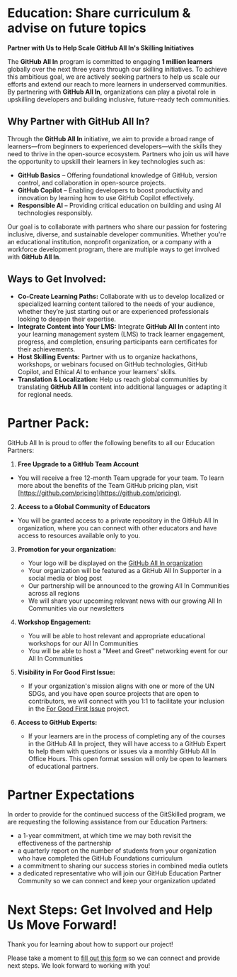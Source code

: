 # Education: Share curriculum & advise on future topics

**Partner with Us to Help Scale GitHub All In's Skilling Initiatives**

The **GitHub All In** program is committed to engaging **1 million learners** globally over the next three years through our skilling initiatives. To achieve this ambitious goal, we are actively seeking partners to help us scale our efforts and extend our reach to more learners in underserved communities. By partnering with **GitHub All In**, organizations can play a pivotal role in upskilling developers and building inclusive, future-ready tech communities.

## Why Partner with GitHub All In?

Through the **GitHub All In** initiative, we aim to provide a broad range of learners—from beginners to experienced developers—with the skills they need to thrive in the open-source ecosystem. Partners who join us will have the opportunity to upskill their learners in key technologies such as:

- **GitHub Basics** – Offering foundational knowledge of GitHub, version control, and collaboration in open-source projects.
- **GitHub Copilot** – Enabling developers to boost productivity and innovation by learning how to use GitHub Copilot effectively.
- **Responsible AI** – Providing critical education on building and using AI technologies responsibly.

Our goal is to collaborate with partners who share our passion for fostering inclusive, diverse, and sustainable developer communities. Whether you're an educational institution, nonprofit organization, or a company with a workforce development program, there are multiple ways to get involved with **GitHub All In**.

## Ways to Get Involved:

- **Co-Create Learning Paths:** Collaborate with us to develop localized or specialized learning content tailored to the needs of your audience, whether they’re just starting out or are experienced professionals looking to deepen their expertise.
- **Integrate Content into Your LMS:** Integrate **GitHub All In** content into your learning management system (LMS) to track learner engagement, progress, and completion, ensuring participants earn certificates for their achievements.
- **Host Skilling Events:** Partner with us to organize hackathons, workshops, or webinars focused on GitHub technologies, GitHub Copilot, and Ethical AI to enhance your learners' skills.
- **Translation & Localization:** Help us reach global communities by translating **GitHub All In** content into additional languages or adapting it for regional needs.

# Partner Pack:

GitHub All In is proud to offer the following benefits to all our Education Partners:

1. **Free Upgrade to a GitHub Team Account**

  - You will receive a free 12-month Team upgrade for your team. To learn more about the benefits of the Team GitHub pricing plan, visit [https://github.com/pricing](https://github.com/pricing).

2. **Access to a Global Community of Educators**

 - You will be granted access to a private repository in the GitHub All In organization, where you can connect with other educators and have access to resources available only to you.

3. **Promotion for your organization:** 
 
   - Your logo will be displayed on the [GitHub All In organization](https://github.com/All-In-Open-Source-Project)
   - Your organization will be featured as a GitHub All In Supporter in a social media or blog post
   - Our partnership will be announced to the growing All In Communities across all regions
   - We will share your upcoming relevant news with our growing All In Communities via our newsletters

4. **Workshop Engagement:**

   - You will be able to host relevant and appropriate educational workshops for our All In Communities
   - You will be able to host a "Meet and Greet" networking event for our All In Communities

5. **Visibility in For Good First Issue:**
 
   - If your organization's mission aligns with one or more of the UN SDGs, and you have open source projects that are open to contributors, we will connect with you 1:1 to facilitate your inclusion in the [For Good First Issue](https://forgoodfirstissue.github.com/) project.

6. **Access to GitHub Experts:**

   - If your learners are in the process of completing any of the courses in the GitHub All In project, they will have access to a GitHub Expert to help them with questions or issues via a monthly GitHub All In Office Hours. This open format session will only be open to learners of educational partners.  

# Partner Expectations

In order to provide for the continued success of the GitSkilled program, we are requesting the following assistance from our Education Partners:

 - a 1-year commitment, at which time we may both revisit the effectiveness of the partnership
 - a quarterly report on the number of students from your organization who have completed the GitHub Foundations curriculum
 - a commitment to sharing our success stories in combined media outlets
 - a dedicated representative who will join our GitHub Education Partner Community so we can connect and keep your organization updated

 
# Next Steps: Get Involved and Help Us Move Forward!

Thank you for learning about how to support our project!

Please take a moment to [fill out this form](https://docs.google.com/forms/d/e/1FAIpQLSfEM7HPiLaJmbigHTAkvHbDmmFxNstCWVeQ866c0rj2WfUxQQ/viewform) so we can connect and provide next steps. We look forward to working with you!
